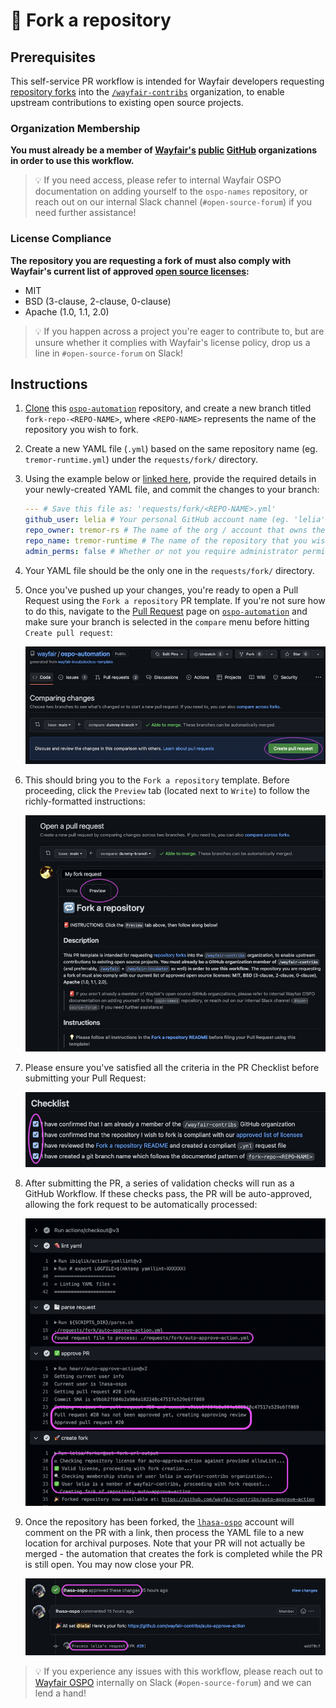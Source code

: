 # 🔁 Fork a repository

## Prerequisites

This self-service PR workflow is intended for Wayfair developers requesting [repository forks](https://docs.github.com/en/get-started/quickstart/fork-a-repo) into the [`/wayfair-contribs`](https://github.com/wayfair-contribs) organization, to enable upstream contributions to existing open source projects.

### Organization Membership

**You must already be a member of [Wayfair's](https://github.com/wayfair) [public](https://github.com/wayfair-incubator) [GitHub](https://github.com/wayfair-contribs) organizations in order to use this workflow.**

> 💡 If you need access, please refer to internal Wayfair OSPO documentation on adding yourself to the `ospo-names` repository, or reach out on our internal Slack channel (`#open-source-forum`) if you need further assistance!

### License Compliance

**The repository you are requesting a fork of must also comply with Wayfair's current list of approved [open source licenses](https://opensource.org/licenses/alphabetical):**

- MIT
- BSD (3-clause, 2-clause, 0-clause)
- Apache (1.0, 1.1, 2.0)

> 💡 If you happen across a project you're eager to contribute to, but are unsure whether it complies with Wayfair's license policy, drop us a line in `#open-source-forum` on Slack!

## Instructions

1. [Clone](https://docs.github.com/en/repositories/creating-and-managing-repositories/cloning-a-repository) this [`ospo-automation`](https://github.com/wayfair/ospo-automation) repository, and create a new branch titled `fork-repo-<REPO-NAME>`, where `<REPO-NAME>` represents the name of the repository you wish to fork.

1. Create a new YAML file (`.yml`) based on the same repository name (eg. `tremor-runtime.yml`) under the `requests/fork/` directory.

1. Using the example below or [linked here](../../wayfair-contribs/tremor-runtime/tremor-runtime.yml), provide the required details in your newly-created YAML file, and commit the changes to your branch:

    ```yaml
    --- # Save this file as: 'requests/fork/<REPO-NAME>.yml'
    github_user: lelia # Your personal GitHub account name (eg. 'lelia' from https://github.com/lelia)
    repo_owner: tremor-rs # The name of the org / account that owns the repository you wish to fork (eg. 'tremor-rs' from https://github.com/tremor-rs)
    repo_name: tremor-runtime # The name of the repository that you wish to fork (eg. 'tremor-runtime' from https://github.com/tremor-rs/tremor-runtime)
    admin_perms: false # Whether or not you require administrator permissions for the repository you are forking (eg. 'true')
    ```

1. Your YAML file should be the only one in the `requests/fork/` directory.

1. Once you've pushed up your changes, you're ready to open a Pull Request using the `Fork a repository` PR template. If you're not sure how to do this, navigate to the [Pull Request](https://github.com/wayfair/ospo-automation/compare) page on [`ospo-automation`](https://github.com/wayfair/ospo-automation) and make sure your branch is selected in the `compare` menu before hitting `Create pull request`:

    ![compare](../../img/compare.png)

1. This should bring you to the `Fork a repository` template. Before proceeding, click the `Preview` tab (located next to `Write`) to follow the richly-formatted instructions:

    ![fork](../../img/fork.png)

1. Please ensure you've satisfied all the criteria in the PR Checklist before submitting your Pull Request:

    ![checklist](../../img/checklist.png)

1. After submitting the PR, a series of validation checks will run as a GitHub Workflow. If these checks pass, the PR will be auto-approved, allowing the fork request to be automatically processed:

    ![checks](../../img/checks.png)

1. Once the repository has been forked, the [`lhasa-ospo`](https://github.com/lhasa-ospo) account will comment on the PR with a link, then process the YAML file to a new location for archival purposes. Note that your PR will not actually be merged - the automation that creates the fork is completed while the PR is still open. You may now close your PR.

    ![approve](../../img/approve.png)

> 💡 If you experience any issues with this workflow, please reach out to [Wayfair OSPO](https://wayfair.github.io) internally on Slack (`#open-source-forum`) and we can lend a hand!
